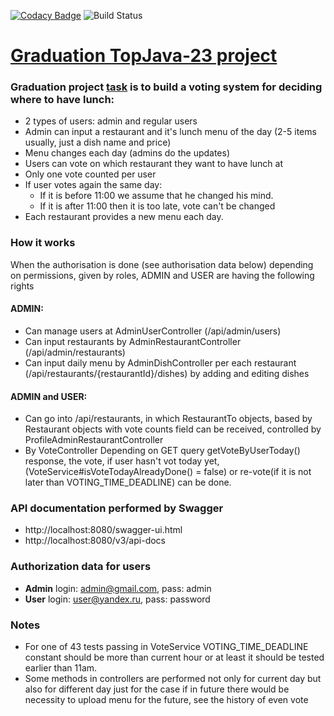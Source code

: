 [![Codacy Badge](https://app.codacy.com/project/badge/Grade/487c3e0b18af4e85869a333de12d627b)](https://www.codacy.com/gh/NikeMirum/restaurant-voting/dashboard?utm_source=github.com&amp;utm_medium=referral&amp;utm_content=NikeMirum/restaurant-voting&amp;utm_campaign=Badge_Grade)
![Build Status](https://travis-ci.com/NikeMirum/restaurant-voting.svg?branch=master)

[Graduation TopJava-23 project](https://javaops.ru/7view/topjava2)
===============================

### Graduation project [task](https://github.com/JavaOPs/topjava/blob/master/graduation.md) is to build a voting system for deciding where to have lunch:

* 2 types of users: admin and regular users
* Admin can input a restaurant and it's lunch menu of the day (2-5 items usually, just a dish name and price)
* Menu changes each day (admins do the updates)
* Users can vote on which restaurant they want to have lunch at
* Only one vote counted per user
* If user votes again the same day:
    - If it is before 11:00 we assume that he changed his mind.
    - If it is after 11:00 then it is too late, vote can't be changed
* Each restaurant provides a new menu each day.

### How it works

When the authorisation is done (see authorisation data below) depending on permissions, given by roles, ADMIN and USER
are having the following rights

#### ADMIN:

- Can manage users at AdminUserController (/api/admin/users)
- Can input restaurants by AdminRestaurantController (/api/admin/restaurants)
- Can input daily menu by AdminDishController per each restaurant (/api/restaurants/{restaurantId}/dishes)
  by adding and editing dishes

#### ADMIN and USER:

- Can go into /api/restaurants, in which RestaurantTo objects, based by Restaurant objects with vote counts field can be
  received, controlled by ProfileAdminRestaurantController
- By VoteController Depending on GET query getVoteByUserToday() response, the vote, if user hasn't vot today yet,
  (VoteService#isVoteTodayAlreadyDone() = false) or re-vote(if it is not later than VOTING_TIME_DEADLINE) can be done.

### API documentation performed by Swagger

- http://localhost:8080/swagger-ui.html
- http://localhost:8080/v3/api-docs

### Authorization data for users

- **Admin**  login: admin@gmail.com, pass: admin
- **User**  login: user@yandex.ru, pass: password

### Notes

- For one of 43 tests passing in VoteService VOTING_TIME_DEADLINE constant should be more than current hour or at least
  it should be tested earlier than 11am.
- Some methods in controllers are performed not only for current day but also for different day just for the case if in
  future there would be necessity to upload menu for the future, see the history of even vote